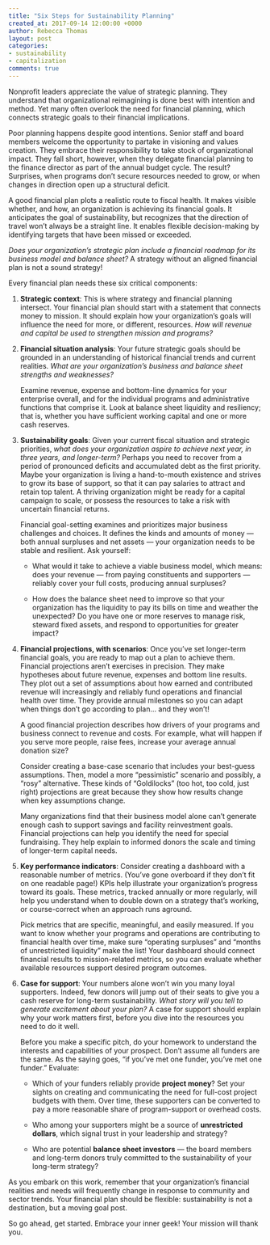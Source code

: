 ```yaml
---
title: "Six Steps for Sustainability Planning"
created_at: 2017-09-14 12:00:00 +0000
author: Rebecca Thomas
layout: post
categories:
- sustainability
- capitalization
comments: true
---
```

Nonprofit leaders appreciate the value of strategic planning. They understand that organizational reimagining is done best with intention and method. Yet many often overlook the need for financial planning, which connects strategic goals to their financial implications. 

Poor planning happens despite good intentions. Senior staff and board members welcome the opportunity to partake in visioning and values creation. They embrace their responsibility to take stock of organizational impact. They fall short, however, when they delegate financial planning to the finance director as part of the annual budget cycle. The result? Surprises, when programs don&rsquo;t secure resources needed to grow, or when changes in direction open up a structural deficit.

A good financial plan plots a realistic route to fiscal health. It makes visible whether, and how, an organization is achieving its financial goals. It anticipates the goal of sustainability, but recognizes that the direction of travel won&rsquo;t always be a straight line. It enables flexible decision-making by identifying targets that have been missed or exceeded. 

_Does your organization&rsquo;s strategic plan include a financial roadmap for its business model and balance sheet?_ A strategy without an aligned financial plan is not a sound strategy!

Every financial plan needs these six critical components:

<!--more-->

1. __Strategic context__: This is where strategy and financial planning intersect. Your financial plan should start with a statement that connects money to mission. It should explain how your organization&rsquo;s goals will influence the need for more, or different, resources. _How will revenue and capital be used to strengthen mission and programs?_

2. __Financial situation analysis__: Your future strategic goals should be grounded in an understanding of historical financial trends and current realities. _What are your organization&rsquo;s business and balance sheet strengths and weaknesses?_

    Examine revenue, expense and bottom-line dynamics for your enterprise overall, and for the individual programs and administrative functions that comprise it. Look at balance sheet liquidity and resiliency; that is, whether you have sufficient working capital and one or more cash reserves.

3. __Sustainability goals__: Given your current fiscal situation and strategic priorities, _what does your organization aspire to achieve next year, in three years, and longer-term?_ Perhaps you need to recover from a period of pronounced deficits and accumulated debt as the first priority. Maybe your organization is living a hand-to-mouth existence and strives to grow its base of support, so that it can pay salaries to attract and retain top talent. A thriving organization might be ready for a capital campaign to scale, or possess the resources to take a risk with uncertain financial returns. 

    Financial goal-setting examines and prioritizes major business challenges and choices. It defines the kinds and amounts of money &mdash; both annual surpluses and net assets &mdash; your organization needs to be stable and resilient. Ask yourself:

    - What would it take to achieve a viable business model, which means: does your revenue &mdash; from paying constituents and supporters &mdash; reliably cover your full costs, producing annual surpluses?

    - How does the balance sheet need to improve so that your organization has the liquidity to pay its bills on time and weather the unexpected? Do you have one or more reserves to manage risk, steward fixed assets, and respond to opportunities for greater impact? 

4. __Financial projections, with scenarios__: Once you&rsquo;ve set longer-term financial goals, you are ready to map out a plan to achieve them. Financial projections aren&rsquo;t exercises in precision. They make hypotheses about future revenue, expenses and bottom line results. They plot out a set of assumptions about how earned and contributed revenue will increasingly and reliably fund operations and financial health over time. They provide annual milestones so you can adapt when things don&rsquo;t go according to plan… and they won&rsquo;t!

    A good financial projection describes how drivers of your programs and business connect to revenue and costs. For example, what will happen if you serve more people, raise fees, increase your average annual donation size? 

    Consider creating a base-case scenario that includes your best-guess assumptions. Then, model a more &ldquo;pessimistic&rdquo; scenario and possibly, a &ldquo;rosy&rdquo; alternative. These kinds of &ldquo;Goldilocks&rdquo; (too hot, too cold, just right) projections are great because they show how results change when key assumptions change. 

    Many organizations find that their business model alone can&rsquo;t generate enough cash to support savings and facility reinvestment goals. Financial projections can help you identify the need for special fundraising. They help explain to informed donors the scale and timing of longer-term capital needs. 

5. __Key performance indicators__: Consider creating a dashboard with a reasonable number of metrics. (You&rsquo;ve gone overboard if they don&rsquo;t fit on one readable page!) KPIs help illustrate your organization&rsquo;s progress toward its goals. These metrics, tracked annually or more regularly, will help you understand when to double down on a strategy that&rsquo;s working, or course-correct when an approach runs aground. 

    Pick metrics that are specific, meaningful, and easily measured. If you want to know whether your programs and operations are contributing to financial health over time, make sure &ldquo;operating surpluses&rdquo; and &ldquo;months of unrestricted liquidity&rdquo; make the list! Your dashboard should connect financial results to mission-related metrics, so you can evaluate whether available resources support desired program outcomes. 

6. __Case for support__: Your numbers alone won&rsquo;t win you many loyal supporters. Indeed, few donors will jump out of their seats to give you a cash reserve for long-term sustainability. _What story will you tell to generate excitement about your plan?_ A case for support should explain why your work matters first, before you dive into the resources you need to do it well. 

    Before you make a specific pitch, do your homework to understand the interests and capabilities of your prospect. Don&rsquo;t assume all funders are the same. As the saying goes, &ldquo;if you&rsquo;ve met one funder, you&rsquo;ve met one funder.&rdquo; Evaluate: 

    - Which of your funders reliably provide __project money__? Set your sights on creating and communicating the need for full-cost project budgets with them. Over time, these supporters can be converted to pay a more reasonable share of program-support or overhead costs.

    - Who among your supporters might be a source of __unrestricted dollars__, which signal trust in your leadership and strategy?

    - Who are potential __balance sheet investors__ &mdash; the board members and long-term donors truly committed to the sustainability of your long-term strategy? 
     
As you embark on this work, remember that your organization&rsquo;s financial realities and needs will frequently change in response to community and sector trends. Your financial plan should be flexible: sustainability is not a destination, but a moving goal post. 

So go ahead, get started. Embrace your inner geek! Your mission will thank you. 



